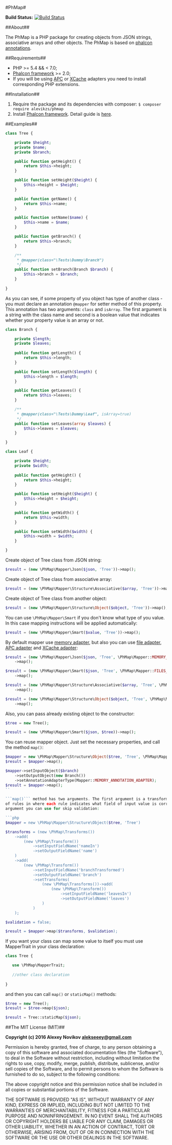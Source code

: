 #PhMap#

**Build Status:** [![Build Status](https://secure.travis-ci.org/alevikzs/phmap.png?branch=master)](http://travis-ci.org/alevikzs/phmap)

##About##

The PhMap is a PHP package for creating objects from JSON strings, associative arrays and other objects. The PhMap is 
based on [phalcon annotations](https://docs.phalconphp.com/en/latest/reference/annotations.html).

##Requirements##

* PHP >= 5.4 && < 7.0;
* [Phalcon framework](https://phalconphp.com) >= 2.0;
* If you will be using [APC](http://php.net/manual/en/book.apc.php) or [XCache](https://xcache.lighttpd.net/) adapters you need to install corresponding PHP extensions.

##Installation##

1. Require the package and its dependencies with composer: ```$ composer require alevikzs/phmap```
2. Install [Phalcon framework](https://phalconphp.com). Detail guide is [here](https://phalconphp.com/en/download).

##Examples##

```php
class Tree {

    private $height;
    private $name;
    private $branch;

    public function getHeight() {
        return $this->height;
    }

    public function setHeight($height) {
        $this->height = $height;
    }

    public function getName() {
        return $this->name;
    }

    public function setName($name) {
        $this->name = $name;
    }

    public function getBranch() {
        return $this->branch;
    }

    /**
     * @mapper(class="\Tests\Dummy\Branch")
     */
    public function setBranch(Branch $branch) {
        $this->branch = $branch;
    }
    
}
```

As you can see, if some property of you object has type of another class - you must declare an annotation ```@mapper``` 
for setter method of this property. This annotation has two arguments: ```class``` and ```isArray```. The first 
argument is a string with the class name and second is a boolean value that indicates whether your property value is an 
array or not.

```php
class Branch {

    private $length;
    private $leaves;
    
    public function getLength() {
        return $this->length;
    }

    public function setLength($length) {
        $this->length = $length;
    }

    public function getLeaves() {
        return $this->leaves;
    }

    /**
     * @mapper(class="\Tests\Dummy\Leaf", isArray=true)
     */
    public function setLeaves(array $leaves) {
        $this->leaves = $leaves;
    }

}

class Leaf {

    private $height;
    private $width;
    
    public function getHeight() {
        return $this->height;
    }

    public function setHeight($height) {
        $this->height = $height;
    }

    public function getWidth() {
        return $this->width;
    }

    public function setWidth($width) {
        $this->width = $width;
    }

}
```

Create object of Tree class from JSON string:

```php
$result = (new \PhMap\Mapper\Json($json, 'Tree'))->map();
```

Create object of Tree class from associative array:

```php
$result = (new \PhMap\Mapper\Structure\Associative($array, 'Tree'))->map();
```

Create object of Tree class from another object:

```php
$result = (new \PhMap\Mapper\Structure\Object($object, 'Tree'))->map();
```

You can use ```\PhMap\Mapper\Smart``` if you don't know what type of you value. In this case mapping instructions 
will be applied automatically:

```php
$result = (new \PhMap\Mapper\Smart($value, 'Tree'))->map();
```

By default mapper use [memory adapter](https://docs.phalconphp.com/en/latest/api/Phalcon_Annotations_Adapter_Memory.html),
but also you can use [file adapter](https://docs.phalconphp.com/en/latest/api/Phalcon_Annotations_Adapter_Files.html),
[APC adapter](https://docs.phalconphp.com/en/latest/api/Phalcon_Annotations_Adapter_Apc.html) and
[XCache adapter](https://docs.phalconphp.com/en/latest/api/Phalcon_Annotations_Adapter_Xcache.html):

```php
$result = (new \PhMap\Mapper\Json($json, 'Tree', \PhMap\Mapper::MEMORY_ANNOTATION_ADAPTER))
    ->map();

$result = (new \PhMap\Mapper\Smart($json, 'Tree', \PhMap\Mapper::FILES_ANNOTATION_ADAPTER))
    ->map();

$result = (new \PhMap\Mapper\Structure\Associative($array, 'Tree', \PhMap\Mapper::APC_ANNOTATION_ADAPTER))
    ->map();

$result = (new \PhMap\Mapper\Structure\Object($object, 'Tree', \PhMap\Mapper::X_CACHE_ANNOTATION_ADAPTER))
    ->map();
```

Also, you can pass already existing object to the constructor:

```php
$tree = new Tree();

$result = (new \PhMap\Mapper\Smart($json, $tree))->map();
```

You can reuse mapper object. Just set the necessary properties, and call the method ```map()```:

```php
$mapper = new \PhMap\Mapper\Structure\Object($tree, 'Tree', \PhMap\Mapper::X_CACHE_ANNOTATION_ADAPTER)
$result = $mapper->map();

$mapper->setInputObject($branch)
    ->setOutputObject(new Branch())
    ->setAnnotationAdapterType(Mapper::MEMORY_ANNOTATION_ADAPTER);
$result = $mapper->map();
``

```map()``` method has two arguments. The first argument is a transforms object. This object is used to declare a set 
of rules in where each rule indicates what field of input value is correspond to the output field value. The second 
argument you can use for skip validation:

```php
$mapper = new \PhMap\Mapper\Structure\Object($tree, 'Tree')

$transforms = (new \PhMap\Transforms())
    ->add(
        (new \PhMap\Transform())
            ->setInputFieldName('nameIn')
            ->setOutputFieldName('name')
    )
    ->add(
        (new \PhMap\Transform())
            ->setInputFieldName('branchTransformed')
            ->setOutputFieldName('branch')
            ->setTransforms(
                (new \PhMap\Transforms())->add(
                    (new \PhMap\Transform())
                        ->setInputFieldName('leavesIn')
                        ->setOutputFieldName('leaves')
                )
            )
    );

$validation = false;

$result = $mapper->map($transforms, $validation);
```

If you want your class can map some value to itself you must use MapperTrait in your class declaration:

```php
class Tree {

   use \PhMap\MapperTrait;
   
   //other class declaration
   
}
```

and then you can call ```map()``` or ```staticMap()``` methods:

```php
$tree = new Tree();
$result = $tree->map($json);

$result = Tree::staticMap($json);
```

##The MIT License (MIT)##

**Copyright (c) 2016 Alexey Novikov <alekseeey@gmail.com>**

Permission is hereby granted, free of charge, to any person obtaining a copy
of this software and associated documentation files (the "Software"), to deal
in the Software without restriction, including without limitation the rights
to use, copy, modify, merge, publish, distribute, sublicense, and/or sell
copies of the Software, and to permit persons to whom the Software is
furnished to do so, subject to the following conditions:

The above copyright notice and this permission notice shall be included in
all copies or substantial portions of the Software.

THE SOFTWARE IS PROVIDED "AS IS", WITHOUT WARRANTY OF ANY KIND, EXPRESS OR
IMPLIED, INCLUDING BUT NOT LIMITED TO THE WARRANTIES OF MERCHANTABILITY,
FITNESS FOR A PARTICULAR PURPOSE AND NONINFRINGEMENT. IN NO EVENT SHALL THE
AUTHORS OR COPYRIGHT HOLDERS BE LIABLE FOR ANY CLAIM, DAMAGES OR OTHER
LIABILITY, WHETHER IN AN ACTION OF CONTRACT, TORT OR OTHERWISE, ARISING FROM,
OUT OF OR IN CONNECTION WITH THE SOFTWARE OR THE USE OR OTHER DEALINGS IN
THE SOFTWARE.